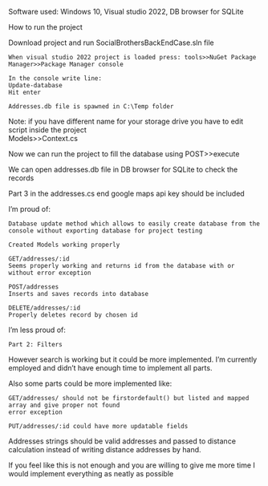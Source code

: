 Software used:
	Windows 10, 
	Visual studio 2022,
	DB browser for SQLite

How to run the project

Download project and run SocialBrothersBackEndCase.sln file

	When visual studio 2022 project is loaded press: tools>>NuGet Package Manager>>Package Manager console
 
	In the console write line:
	Update-database
	Hit enter

	Addresses.db file is spawned in C:\Temp folder

Note: if you have different name for your storage drive you have to edit script inside the project  
Models>>Context.cs
 
 
Now we can run the project to fill the database using POST>>execute

We can open addresses.db file in DB browser for SQLite to check the records
 
Part 3 in the addresses.cs end google maps api key should be included
 
I’m proud of:

	Database update method which allows to easily create database from the console without exporting database for project testing

	Created Models working properly

	GET/addresses/:id 
	Seems properly working and returns id from the database with or without error exception

	POST/addresses
	Inserts and saves records into database

	DELETE/addresses/:id
	Properly deletes record by chosen id


I’m less proud of:  

	Part 2: Filters 

However search is working but it could be more implemented. I’m currently employed and didn’t have enough time to implement all parts.

Also some parts could be more implemented like: 

	GET/addresses/ should not be firstordefault() but listed and mapped array and give proper not found
	error exception 

	PUT/addresses/:id could have more updatable fields

Addresses strings should be valid addresses and passed to distance calculation instead of writing distance addresses by hand.


If you feel like this is not enough and you are willing to give me more time I would implement everything as neatly as possible
